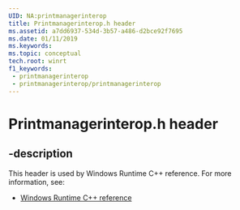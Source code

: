 ```yaml
---
UID: NA:printmanagerinterop
title: Printmanagerinterop.h header
ms.assetid: a7dd6937-534d-3b57-a486-d2bce92f7695
ms.date: 01/11/2019
ms.keywords: 
ms.topic: conceptual
tech.root: winrt
f1_keywords:
 - printmanagerinterop
 - printmanagerinterop/printmanagerinterop
---
```


# Printmanagerinterop.h header


## -description

This header is used by Windows Runtime C++ reference. For more information, see:

- [Windows Runtime C++ reference](../_winrt/index.md)

